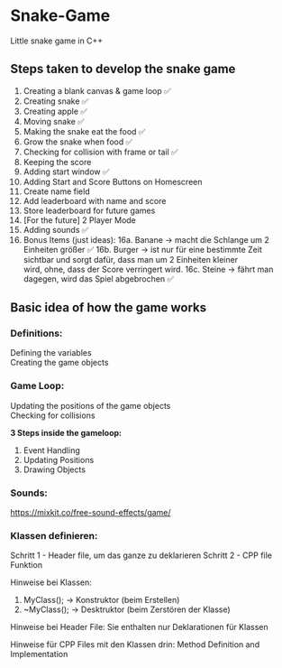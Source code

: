 # Snake-Game

Little snake game in C++

## Steps taken to develop the snake game

1. Creating a blank canvas & game loop ✅
2. Creating snake ✅
3. Creating apple ✅
4. Moving snake ✅
5. Making the snake eat the food ✅
6. Grow the snake when food ✅
7. Checking for collision with frame or tail ✅
8. Keeping the score 
9. Adding start window ✅
10. Adding Start and Score Buttons on Homescreen
11. Create name field
12. Add leaderboard with name and score
13. Store leaderboard for future games
14. [For the future] 2 Player Mode
15. Adding sounds ✅
16. Bonus Items (just ideas):
    16a. Banane -> macht die Schlange um 2 Einheiten größer ✅
    16b. Burger -> ist nur für eine bestimmte Zeit sichtbar und sorgt dafür, dass man um 2 Einheiten kleiner <br /> wird, ohne, dass der Score verringert wird.
    16c. Steine -> fährt man dagegen, wird das Spiel abgebrochen ✅

## Basic idea of how the game works

### Definitions:

Defining the variables <br />
Creating the game objects

### Game Loop:

Updating the positions of the game objects <br />
Checking for collisions

<strong>3 Steps inside the gameloop: <br /></strong>

1. Event Handling
2. Updating Positions
3. Drawing Objects

### Sounds:

https://mixkit.co/free-sound-effects/game/

### Klassen definieren:

Schritt 1 - Header file, um das ganze zu deklarieren
Schritt 2 - CPP file Funktion

Hinweise bei Klassen:

1. MyClass(); -> Konstruktor (beim Erstellen)
2. ~MyClass(); -> Desktruktor (beim Zerstören der Klasse)

Hinweise bei Header File: 
Sie enthalten nur Deklarationen für Klassen 

Hinweise für CPP Files mit den Klassen drin: Method Definition and Implementation 